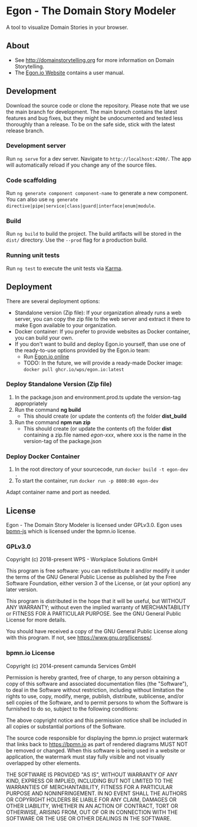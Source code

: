 # Egon - The Domain Story Modeler

A tool to visualize Domain Stories in your browser.

## About

- See http://domainstorytelling.org for more information on Domain Storytelling.
- The [Egon.io Website](https://egon.io/) contains a user manual.

## Development

Download the source code or clone the repository. Please note that we use the main branch for development. The main branch contains the latest features and bug fixes, but they might be undocumented and tested less thoroughly than a release. To be on the safe side, stick with the latest release branch.

### Development server

Run `ng serve` for a dev server. Navigate to `http://localhost:4200/`. The app will automatically reload if you change any of the source files.

### Code scaffolding

Run `ng generate component component-name` to generate a new component. You can also use `ng generate directive|pipe|service|class|guard|interface|enum|module`.

### Build

Run `ng build` to build the project. The build artifacts will be stored in the `dist/` directory. Use the `--prod` flag for a production build.

### Running unit tests

Run `ng test` to execute the unit tests via [Karma](https://karma-runner.github.io).

## Deployment

There are several deployment options:

- Standalone version (Zip file): If your organization already runs a web server, you can copy the zip file to the web server and extract it there to make Egon available to your organization.
- Docker container: If you prefer to provide websites as Docker container, you can build your own.
- If you don't want to build and deploy Egon.io yourself, than use one of the ready-to-use options provided by the Egon.io team:
  - Run [Egon.io online](https://egon.io/)
  - TODO: In the future, we will provide a ready-made Docker image: `docker pull ghcr.io/wps/egon.io:latest`

### Deploy Standalone Version (Zip file)
1. In the package.json and environment.prod.ts update the version-tag appropriately
2. Run the command **ng build**
   - This should create (or update the contents of) the folder **dist_build**
3. Run the command **npm run zip**
   - This should create (or update the contents of) the folder **dist** containing a zip.file named *egon-xxx*, where xxx is the name in the version-tag of the package.json

### Deploy Docker Container
1. In the root directory of your sourcecode, run `docker build -t egon-dev .`
2. To start the container, run `docker run -p 8080:80 egon-dev`

Adapt container name and port as needed.

## License

Egon - The Domain Story Modeler is licensed under GPLv3.0.
Egon uses [bpmn-js](https://github.com/bpmn-io/bpmn-js) which is licensed under the bpmn.io license.

### GPLv3.0

Copyright (c) 2018-present WPS - Workplace Solutions GmbH

This program is free software: you can redistribute it and/or modify
it under the terms of the GNU General Public License as published by
the Free Software Foundation, either version 3 of the License, or
(at your option) any later version.

This program is distributed in the hope that it will be useful,
but WITHOUT ANY WARRANTY; without even the implied warranty of
MERCHANTABILITY or FITNESS FOR A PARTICULAR PURPOSE. See the
GNU General Public License for more details.

You should have received a copy of the GNU General Public License
along with this program. If not, see <https://www.gnu.org/licenses/>.

### bpmn.io License

Copyright (c) 2014-present camunda Services GmbH

Permission is hereby granted, free of charge, to any person obtaining a copy of this software and associated documentation files (the "Software"), to deal in the Software without restriction, including without limitation the rights to use, copy, modify, merge, publish, distribute, sublicense, and/or sell copies of the Software, and to permit persons to whom the Software is furnished to do so, subject to the following conditions:

The above copyright notice and this permission notice shall be included in all copies or substantial portions of the Software.

The source code responsible for displaying the bpmn.io project watermark that links back to https://bpmn.io as part of rendered diagrams MUST NOT be removed or changed. When this software is being used in a website or application, the watermark must stay fully visible and not visually overlapped by other elements.

THE SOFTWARE IS PROVIDED "AS IS", WITHOUT WARRANTY OF ANY KIND, EXPRESS OR IMPLIED, INCLUDING BUT NOT LIMITED TO THE WARRANTIES OF MERCHANTABILITY, FITNESS FOR A PARTICULAR PURPOSE AND NONINFRINGEMENT. IN NO EVENT SHALL THE AUTHORS OR COPYRIGHT HOLDERS BE LIABLE FOR ANY CLAIM, DAMAGES OR OTHER LIABILITY, WHETHER IN AN ACTION OF CONTRACT, TORT OR OTHERWISE, ARISING FROM, OUT OF OR IN CONNECTION WITH THE SOFTWARE OR THE USE OR OTHER DEALINGS IN THE SOFTWARE.
